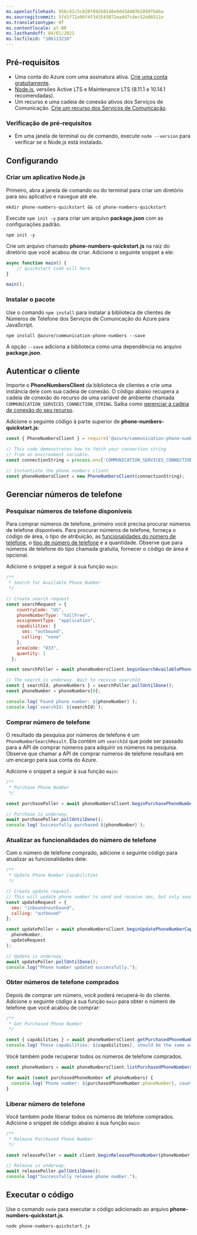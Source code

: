 ```yaml
---
ms.openlocfilehash: 956c92c5c020f892b8148e9d43d403b1099fbdba
ms.sourcegitcommit: 5fd1f72a96f4f343543072eadd7cdec52e86511e
ms.translationtype: HT
ms.contentlocale: pt-BR
ms.lasthandoff: 04/01/2021
ms.locfileid: "106113210"
---
```

## <a name="prerequisites"></a>Pré-requisitos

- Uma conta do Azure com uma assinatura ativa. [Crie uma conta gratuitamente](https://azure.microsoft.com/free/?WT.mc_id=A261C142F).
- [Node.js](https://nodejs.org/), versões Active LTS e Maintenance LTS (8.11.1 e 10.14.1 recomendadas).
- Um recurso e uma cadeia de conexão ativos dos Serviços de Comunicação. [Crie um recurso dos Serviços de Comunicação](../../create-communication-resource.md).

### <a name="prerequisite-check"></a>Verificação de pré-requisitos

- Em uma janela de terminal ou de comando, execute `node --version` para verificar se o Node.js está instalado.

## <a name="setting-up"></a>Configurando

### <a name="create-a-new-nodejs-application"></a>Criar um aplicativo Node.js

Primeiro, abra a janela de comando ou do terminal para criar um diretório para seu aplicativo e navegue até ele.

```console
mkdir phone-numbers-quickstart && cd phone-numbers-quickstart
```

Execute `npm init -y` para criar um arquivo **package.json** com as configurações padrão.

```console
npm init -y
```

Crie um arquivo chamado **phone-numbers-quickstart.js** na raiz do diretório que você acabou de criar. Adicione o seguinte snippet a ele:

```javascript
async function main() {
    // quickstart code will here
}

main();
```

### <a name="install-the-package"></a>Instalar o pacote

Use o comando `npm install` para instalar a biblioteca de clientes de Números de Telefone dos Serviços de Comunicação do Azure para JavaScript.

```console
npm install @azure/communication-phone-numbers --save
```

A opção `--save` adiciona a biblioteca como uma dependência no arquivo **package.json**.

## <a name="authenticate-the-client"></a>Autenticar o cliente

Importe o **PhoneNumbersClient** da biblioteca de clientes e crie uma instância dele com sua cadeia de conexão. O código abaixo recupera a cadeia de conexão do recurso de uma variável de ambiente chamada `COMMUNICATION_SERVICES_CONNECTION_STRING`. Saiba como [gerenciar a cadeia de conexão do seu recurso](../../create-communication-resource.md#store-your-connection-string).

Adicione o seguinte código à parte superior de **phone-numbers-quickstart.js**:

```javascript
const { PhoneNumbersClient } = require('@azure/communication-phone-numbers');

// This code demonstrates how to fetch your connection string
// from an environment variable.
const connectionString = process.env['COMMUNICATION_SERVICES_CONNECTION_STRING'];

// Instantiate the phone numbers client
const phoneNumbersClient = new PhoneNumbersClient(connectionString);
```

## <a name="manage-phone-numbers"></a>Gerenciar números de telefone

### <a name="search-for-available-phone-numbers"></a>Pesquisar números de telefone disponíveis

Para comprar números de telefone, primeiro você precisa procurar números de telefone disponíveis. Para procurar números de telefone, forneça o código de área, o tipo de atribuição, as [funcionalidades do número de telefone](../../../concepts/telephony-sms/plan-solution.md#phone-number-capabilities-in-azure-communication-services), o [tipo de número de telefone](../../../concepts/telephony-sms/plan-solution.md#phone-number-types-in-azure-communication-services) e a quantidade. Observe que para números de telefone do tipo chamada gratuita, fornecer o código de área é opcional.

Adicione o snippet a seguir à sua função `main`:

```javascript
/**
 * Search for Available Phone Number
 */

// Create search request
const searchRequest = {
    countryCode: "US",
    phoneNumberType: "tollFree",
    assignmentType: "application",
    capabilities: {
      sms: "outbound",
      calling: "none"
    },
    areaCode: "833",
    quantity: 1
  };

const searchPoller = await phoneNumbersClient.beginSearchAvailablePhoneNumbers(searchRequest);

// The search is underway. Wait to receive searchId.
const { searchId, phoneNumbers } = searchPoller.pollUntilDone();
const phoneNumber = phoneNumbers[0];

console.log(`Found phone number: ${phoneNumber}`);
console.log(`searchId: ${searchId}`);
```

### <a name="purchase-phone-number"></a>Comprar número de telefone

O resultado da pesquisa por números de telefone é um `PhoneNumberSearchResult`. Ela contém um `searchId` que pode ser passado para a API de comprar números para adquirir os números na pesquisa. Observe que chamar a API de comprar números de telefone resultará em um encargo para sua conta do Azure.

Adicione o snippet a seguir à sua função `main`:

```javascript
/**
 * Purchase Phone Number
 */

const purchasePoller = await phoneNumbersClient.beginPurchasePhoneNumbers(searchId);

// Purchase is underway.
await purchasePoller.pollUntilDone();
console.log(`Successfully purchased ${phoneNumber}`);
```

### <a name="update-phone-number-capabilities"></a>Atualizar as funcionalidades do número de telefone

Com o número de telefone comprado, adicione o seguinte código para atualizar as funcionalidades dele:

```javascript
/**
 * Update Phone Number Capabilities
 */

// Create update request.
// This will update phone number to send and receive sms, but only send calls.
const updateRequest = {
  sms: "inbound+outbound",
  calling: "outbound"
};

const updatePoller = await phoneNumbersClient.beginUpdatePhoneNumberCapabilities(
  phoneNumber,
  updateRequest
);

// Update is underway.
await updatePoller.pollUntilDone();
console.log("Phone number updated successfully.");
```

### <a name="get-purchased-phone-numbers"></a>Obter números de telefone comprados

Depois de comprar um número, você poderá recuperá-lo do cliente. Adicione o seguinte código à sua função `main` para obter o número de telefone que você acabou de comprar:

```javascript
/**
 * Get Purchased Phone Number
 */

const { capabilities } = await phoneNumbersClient.getPurchasedPhoneNumber(phoneNumber);
console.log(`These capabilities: ${capabilities}, should be the same as these: ${updateRequest}.`);
```

Você também pode recuperar todos os números de telefone comprados.

```javascript
const phoneNumbers = await phoneNumbersClient.listPurchasedPhoneNumbers();

for await (const purchasedPhoneNumber of phoneNumbers) {
  console.log(`Phone number: ${purchasedPhoneNumber.phoneNumber}, country code: ${purchasedPhoneNumber.countryCode}.`);
}
```

### <a name="release-phone-number"></a>Liberar número de telefone

Você também pode liberar todos os números de telefone comprados. Adicione o snippet de código abaixo à sua função `main`:

```javascript
/**
 * Release Purchased Phone Number
 */

const releasePoller = await client.beginReleasePhoneNumber(phoneNumber);

// Release is underway.
await releasePoller.pollUntilDone();
console.log("Successfully release phone number.");
```

## <a name="run-the-code"></a>Executar o código

Use o comando `node` para executar o código adicionado ao arquivo **phone-numbers-quickstart.js**.

```console
node phone-numbers-quickstart.js
```